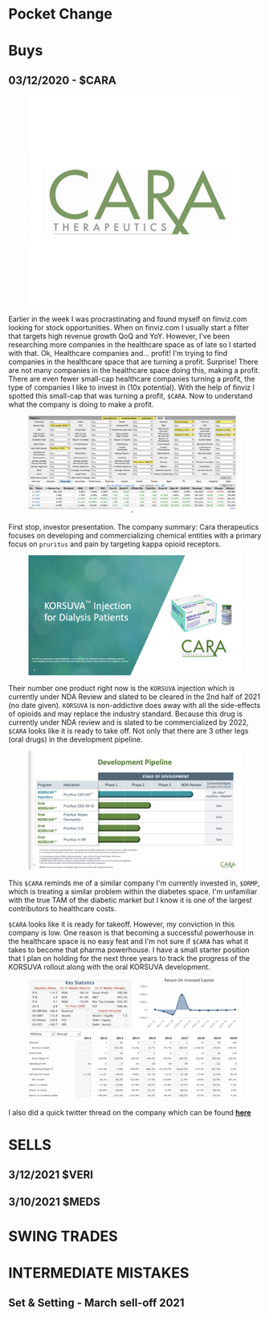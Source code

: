 # Pocket Change

# Buys

## 03/12/2020 - $CARA 

<center>
<figure>
    <img src="media/img/buys/cara/cara.png" alt="stockimage" title="stockimage">
</figure>
</center>

Earlier in the week I was procrastinating and found myself on finviz.com looking for stock opportunities. When on finviz.com I usually start a filter that targets high revenue growth QoQ and YoY. However, I've been researching more companies in the healthcare space as of late so I started with that. Ok, Healthcare companies and... profit! I'm trying to find companies in the healthcare space that are turning a profit. Surprise! There are not many companies in the healthcare space doing this, making a profit. There are even fewer small-cap healthcare companies turning a profit, the type of companies I like to invest in (10x potential). With the help of finviz I spotted this small-cap that was turning a profit, `$CARA`. Now to understand what the company is doing to make a profit.

<figure>
    <img src="media/img/buys/cara/finvia.png" alt="stockimage" title="stockimage">
</figure>

First stop, investor presentation. The company summary: Cara therapeutics focuses on developing and commercializing chemical entities with a primary focus on `pruritus` and pain by  targeting kappa opioid receptors.

<figure>
    <img src="media/img/buys/cara/korsuva.png" alt="stockimage" title="stockimage">
</figure>

Their number one product right now is the `KORSUVA` injection which is currently under NDA Review and slated to be cleared in the 2nd half of 2021 (no date given). `KORSUVA` is non-addictive does away with all the side-effects of opioids and may replace the industry standard. Because this drug is currently under NDA review and is slated to be commercialized by 2022, `$CARA` looks like it is ready to take off. Not only that there are 3 other legs (oral drugs) in the development pipeline.

<figure>
    <img src="media/img/buys/cara/pipline.png" alt="stockimage" title="stockimage">
</figure>

This `$CARA` reminds me of a similar company I'm currently invested in, `$ORMP`, which is treating a similar problem within the diabetes space. I'm unfamiliar with the true TAM of the diabetic market but I know it is one of the largest contributors to healthcare costs.

`$CARA` looks like it is ready for takeoff. However, my conviction in this company is low. One reason is that becoming a successful powerhouse in the healthcare space is no easy feat and I'm not sure if `$CARA` has what it takes to become that pharma powerhouse. I have a small starter position that I plan on holding for the next three years to track the progress of the KORSUVA rollout along with the oral KORSUVA development. 

<figure>
    <img src="media/img/buys/cara/quickfs.png" alt="stockimage" title="stockimage">
</figure>

I also did a quick twitter thread on the company which can be found [**here**](https://twitter.com/EngineerTree5/status/1370908008956502020?s=20)

# SELLS

## 3/12/2021 $VERI

## 3/10/2021 $MEDS

# SWING TRADES

# INTERMEDIATE MISTAKES

## Set & Setting - March sell-off 2021